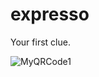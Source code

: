 # expresso
Your first clue.


![MyQRCode1](https://user-images.githubusercontent.com/53462249/113269560-34c70380-92f6-11eb-88cc-33a5a2ce37a7.png)



